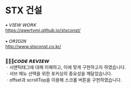 # STX 건설
▪ 𝘝𝘐𝘌𝘞 𝘞𝘖𝘙𝘒<br>
https://qwertymi.github.io/stxconst/<br>
<br>
▪ 𝘖𝘙𝘐𝘎𝘐𝘕<br>
http://www.stxconst.co.kr/<br>

##

👩🏻‍💻𝘾𝙊𝘿𝙀 𝙍𝙀𝙑𝙄𝙀𝙒<br>
ㆍ시맨틱태그에 대해 이해하고, 이에 맞게 구현하고자 하였습니다.<br>
ㆍ서브 메뉴 선택을 위한 포커싱의 중요성을 깨달았습니다.<br>
ㆍoffset과 scrollTop을 이용해 스크롤 버튼을 구현하였습니다.

